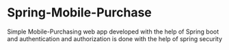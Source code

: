 # Spring-Mobile-Purchase
Simple Mobile-Purchasing web app developed with the help of Spring boot and authentication and authorization is done with the help of spring security
